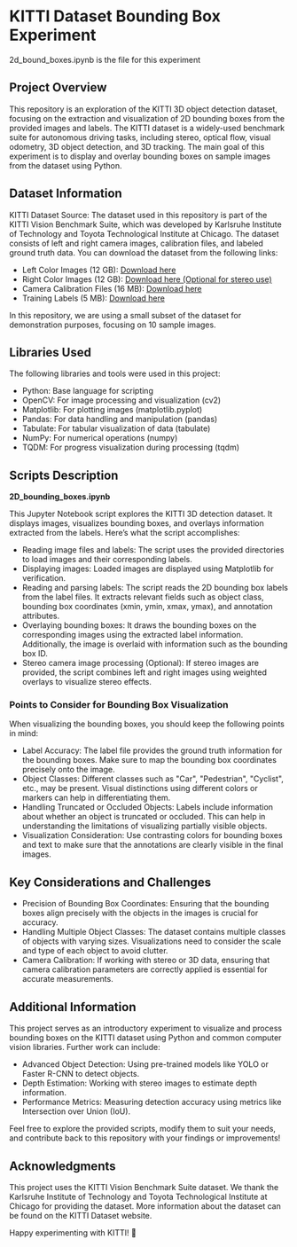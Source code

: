 # KITTI Dataset Bounding Box Experiment

2d_bound_boxes.ipynb is the  file for this experiment

## Project Overview
This repository is an exploration of the KITTI 3D object detection dataset, focusing on the extraction and visualization of 2D bounding boxes from the provided images and labels. The KITTI dataset is a widely-used benchmark suite for autonomous driving tasks, including stereo, optical flow, visual odometry, 3D object detection, and 3D tracking. The main goal of this experiment is to display and overlay bounding boxes on sample images from the dataset using Python.

## Dataset Information
KITTI Dataset Source: The dataset used in this repository is part of the KITTI Vision Benchmark Suite, which was developed by Karlsruhe Institute of Technology and Toyota Technological Institute at Chicago. The dataset consists of left and right camera images, calibration files, and labeled ground truth data. You can download the dataset from the following links:

- Left Color Images (12 GB): <a href="https://s3.eu-central-1.amazonaws.com/avg-kitti/data_object_image_2.zip" target="_blank">Download here</a>
- Right Color Images (12 GB): <a href="https://s3.eu-central-1.amazonaws.com/avg-kitti/data_object_image_3.zip" target="_blank">Download here (Optional for stereo use)</a>
- Camera Calibration Files (16 MB): <a href="https://s3.eu-central-1.amazonaws.com/avg-kitti/data_object_calib.zip" target="_blank">Download here</a>
- Training Labels (5 MB): <a href="https://s3.eu-central-1.amazonaws.com/avg-kitti/data_object_label_2.zip" target="_blank">Download here</a>

In this repository, we are using a small subset of the dataset for demonstration purposes, focusing on 10 sample images.

## Libraries Used
The following libraries and tools were used in this project:

- Python: Base language for scripting
- OpenCV: For image processing and visualization (cv2)
- Matplotlib: For plotting images (matplotlib.pyplot)
- Pandas: For data handling and manipulation (pandas)
- Tabulate: For tabular visualization of data (tabulate)
- NumPy: For numerical operations (numpy)
- TQDM: For progress visualization during processing (tqdm)

## Scripts Description

**2D_bounding_boxes.ipynb**

This Jupyter Notebook script explores the KITTI 3D detection dataset. It displays images, visualizes bounding boxes, and overlays information extracted from the labels. Here’s what the script accomplishes:

- Reading image files and labels: The script uses the provided directories to load images and their corresponding labels.
- Displaying images: Loaded images are displayed using Matplotlib for verification.
- Reading and parsing labels: The script reads the 2D bounding box labels from the label files. It extracts relevant fields such as object class, bounding box coordinates (xmin, ymin, xmax, ymax), and annotation attributes.
- Overlaying bounding boxes: It draws the bounding boxes on the corresponding images using the extracted label information. Additionally, the image is overlaid with information such as the bounding box ID.
- Stereo camera image processing (Optional): If stereo images are provided, the script combines left and right images using weighted overlays to visualize stereo effects.

### Points to Consider for Bounding Box Visualization
When visualizing the bounding boxes, you should keep the following points in mind:

- Label Accuracy: The label file provides the ground truth information for the bounding boxes. Make sure to map the bounding box coordinates precisely onto the image.
- Object Classes: Different classes such as "Car", "Pedestrian", "Cyclist", etc., may be present. Visual distinctions using different colors or markers can help in differentiating them.
- Handling Truncated or Occluded Objects: Labels include information about whether an object is truncated or occluded. This can help in understanding the limitations of visualizing partially visible objects.
- Visualization Consideration: Use contrasting colors for bounding boxes and text to make sure that the annotations are clearly visible in the final images.

## Key Considerations and Challenges
- Precision of Bounding Box Coordinates: Ensuring that the bounding boxes align precisely with the objects in the images is crucial for accuracy.
- Handling Multiple Object Classes: The dataset contains multiple classes of objects with varying sizes. Visualizations need to consider the scale and type of each object to avoid clutter.
- Camera Calibration: If working with stereo or 3D data, ensuring that camera calibration parameters are correctly applied is essential for accurate measurements.

## Additional Information
This project serves as an introductory experiment to visualize and process bounding boxes on the KITTI dataset using Python and common computer vision libraries. Further work can include:

- Advanced Object Detection: Using pre-trained models like YOLO or Faster R-CNN to detect objects.
- Depth Estimation: Working with stereo images to estimate depth information.
- Performance Metrics: Measuring detection accuracy using metrics like Intersection over Union (IoU).

Feel free to explore the provided scripts, modify them to suit your needs, and contribute back to this repository with your findings or improvements!

## Acknowledgments
This project uses the KITTI Vision Benchmark Suite dataset. We thank the Karlsruhe Institute of Technology and Toyota Technological Institute at Chicago for providing the dataset. More information about the dataset can be found on the KITTI Dataset website.

Happy experimenting with KITTI! 🚗